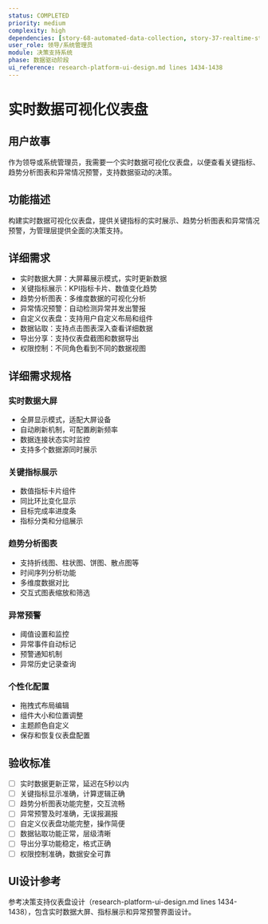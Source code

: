 ```yaml
---
status: COMPLETED
priority: medium
complexity: high
dependencies: [story-68-automated-data-collection, story-37-realtime-statistics-panel, story-58-data-analysis-center]
user_role: 领导/系统管理员
module: 决策支持系统
phase: 数据驱动阶段
ui_reference: research-platform-ui-design.md lines 1434-1438
---
```


# 实时数据可视化仪表盘

## 用户故事
作为领导或系统管理员，我需要一个实时数据可视化仪表盘，以便查看关键指标、趋势分析图表和异常情况预警，支持数据驱动的决策。

## 功能描述
构建实时数据可视化仪表盘，提供关键指标的实时展示、趋势分析图表和异常情况预警，为管理层提供全面的决策支持。

## 详细需求
- 实时数据大屏：大屏幕展示模式，实时更新数据
- 关键指标展示：KPI指标卡片、数值变化趋势
- 趋势分析图表：多维度数据的可视化分析
- 异常情况预警：自动检测异常并发出警报
- 自定义仪表盘：支持用户自定义布局和组件
- 数据钻取：支持点击图表深入查看详细数据
- 导出分享：支持仪表盘截图和数据导出
- 权限控制：不同角色看到不同的数据视图

## 详细需求规格
### 实时数据大屏
- 全屏显示模式，适配大屏设备
- 自动刷新机制，可配置刷新频率
- 数据连接状态实时监控
- 支持多个数据源同时展示

### 关键指标展示
- 数值指标卡片组件
- 同比环比变化显示
- 目标完成率进度条
- 指标分类和分组展示

### 趋势分析图表
- 支持折线图、柱状图、饼图、散点图等
- 时间序列分析功能
- 多维度数据对比
- 交互式图表缩放和筛选

### 异常预警
- 阈值设置和监控
- 异常事件自动标记
- 预警通知机制
- 异常历史记录查询

### 个性化配置
- 拖拽式布局编辑
- 组件大小和位置调整
- 主题颜色自定义
- 保存和恢复仪表盘配置

## 验收标准
- [ ] 实时数据更新正常，延迟在5秒以内
- [ ] 关键指标显示准确，计算逻辑正确
- [ ] 趋势分析图表功能完整，交互流畅
- [ ] 异常预警及时准确，无误报漏报
- [ ] 自定义仪表盘功能完整，操作简便
- [ ] 数据钻取功能正常，层级清晰
- [ ] 导出分享功能稳定，格式正确
- [ ] 权限控制准确，数据安全可靠

## UI设计参考
参考决策支持仪表盘设计（research-platform-ui-design.md lines 1434-1438），包含实时数据大屏、指标展示和异常预警界面设计。